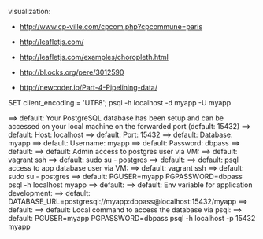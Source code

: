 visualization:
- http://www.cp-ville.com/cpcom.php?cpcommune=paris
- http://leafletjs.com/
- http://leafletjs.com/examples/choropleth.html
- http://bl.ocks.org/pere/3012590

- http://newcoder.io/Part-4-Pipelining-data/

SET client_encoding = 'UTF8';
psql -h localhost -d myapp -U myapp

==> default: Your PostgreSQL database has been setup and can be accessed on your local machine on the forwarded port (default: 15432)
==> default:   Host: localhost
==> default:   Port: 15432
==> default:   Database: myapp
==> default:   Username: myapp
==> default:   Password: dbpass
==> default:
==> default: Admin access to postgres user via VM:
==> default:   vagrant ssh
==> default:   sudo su - postgres
==> default:
==> default: psql access to app database user via VM:
==> default:   vagrant ssh
==> default:   sudo su - postgres
==> default:   PGUSER=myapp PGPASSWORD=dbpass psql -h localhost myapp
==> default:
==> default: Env variable for application development:
==> default:   DATABASE_URL=postgresql://myapp:dbpass@localhost:15432/myapp
==> default:
==> default: Local command to access the database via psql:
==> default:   PGUSER=myapp PGPASSWORD=dbpass psql -h localhost -p 15432 myapp
